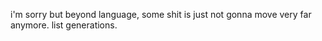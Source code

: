 i'm sorry but beyond language, some shit is just not gonna move very far anymore.
list generations.
